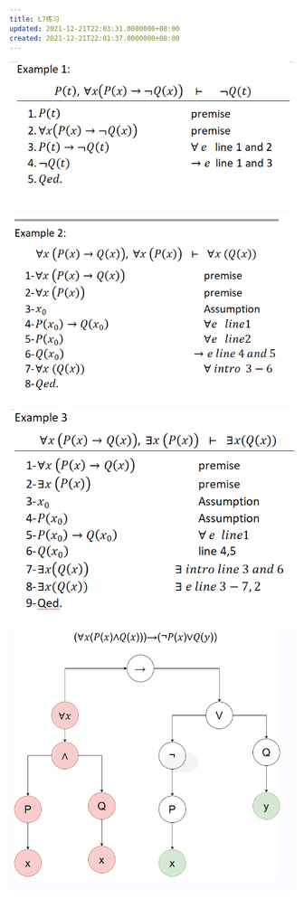 ```yaml
---
title: L7练习
updated: 2021-12-21T22:03:31.0000000+08:00
created: 2021-12-21T22:01:37.0000000+08:00
---
```


![image1](../../assets/bd028bd57b6847cb9625a5b0e654e23c.png)

![image2](../../assets/952d6dc4d36a45509326a0e40ff7bb58.png)

![image3](../../assets/c7df08c82f8f4f0b8ba31304d7c95b78.png)

![image4](../../assets/859df788a18b42f8895e882db9991910.png)
